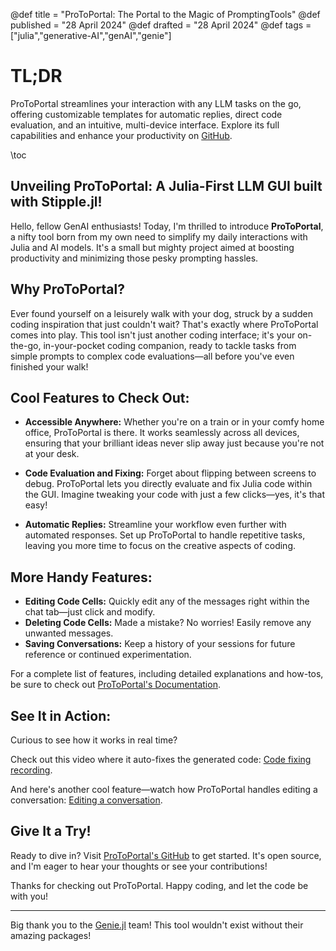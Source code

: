 @def title = "ProToPortal: The Portal to the Magic of PromptingTools"
@def published = "28 April 2024"
@def drafted = "28 April 2024"
@def tags = ["julia","generative-AI","genAI","genie"]

# TL;DR
ProToPortal streamlines your interaction with any LLM tasks on the go, offering customizable templates for automatic replies, direct code evaluation, and an intuitive, multi-device interface. Explore its full capabilities and enhance your productivity on [GitHub](https://github.com/svilupp/ProToPortal.jl).

\toc 

## Unveiling ProToPortal: A Julia-First LLM GUI built with Stipple.jl!

Hello, fellow GenAI enthusiasts! Today, I'm thrilled to introduce **ProToPortal**, a nifty tool born from my own need to simplify my daily interactions with Julia and AI models. It's a small but mighty project aimed at boosting productivity and minimizing those pesky prompting hassles.

## Why ProToPortal?

Ever found yourself on a leisurely walk with your dog, struck by a sudden coding inspiration that just couldn't wait? That's exactly where ProToPortal comes into play. This tool isn't just another coding interface; it's your on-the-go, in-your-pocket coding companion, ready to tackle tasks from simple prompts to complex code evaluations—all before you've even finished your walk!

## Cool Features to Check Out:

- **Accessible Anywhere:** Whether you're on a train or in your comfy home office, ProToPortal is there. It works seamlessly across all devices, ensuring that your brilliant ideas never slip away just because you're not at your desk.

- **Code Evaluation and Fixing:** Forget about flipping between screens to debug. ProToPortal lets you directly evaluate and fix Julia code within the GUI. Imagine tweaking your code with just a few clicks—yes, it's that easy!

- **Automatic Replies:** Streamline your workflow even further with automated responses. Set up ProToPortal to handle repetitive tasks, leaving you more time to focus on the creative aspects of coding.

## More Handy Features:

- **Editing Code Cells:** Quickly edit any of the messages right within the chat tab—just click and modify.
- **Deleting Code Cells:** Made a mistake? No worries! Easily remove any unwanted messages.
- **Saving Conversations:** Keep a history of your sessions for future reference or continued experimentation.

For a complete list of features, including detailed explanations and how-tos, be sure to check out [ProToPortal's Documentation](https://svilupp.github.io/ProToPortal.jl/dev).

## See It in Action:

Curious to see how it works in real time? 

Check out this video where it auto-fixes the generated code: [Code fixing recording](https://github.com/svilupp/ProToPortal.jl/blob/main/docs/src/videos/screen-capture-code-fixing.webm).

And here's another cool feature—watch how ProToPortal handles editing a conversation: [Editing a conversation](https://github.com/svilupp/ProToPortal.jl/blob/main/docs/src/videos/screen-capture-plain.gif).

## Give It a Try!

Ready to dive in? Visit [ProToPortal's GitHub](https://github.com/svilupp/ProToPortal.jl) to get started. It's open source, and I'm eager to hear your thoughts or see your contributions!

Thanks for checking out ProToPortal. Happy coding, and let the code be with you!

---
Big thank you to the [Genie.jl](https://genieframework.com/) team! This tool wouldn't exist without their amazing packages!